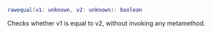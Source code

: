 ```Lua
rawequal(v1: unknown, v2: unknown): boolean
```
Checks whether v1 is equal to v2, without invoking any metamethod.